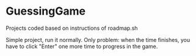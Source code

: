 # GuessingGame
Projects coded based on instructions of roadmap.sh

Simple project, run it normally.
Only problem: when the time finishes, you have to click "Enter" one more time to progress in the game.
